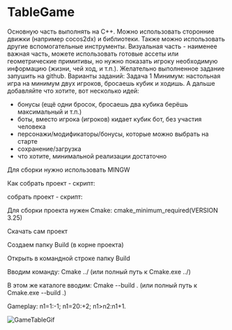 # TableGame

Основную часть выполнять на C++. Можно использовать сторонние движки 
(например cocos2dx) и библиотеки. Также можно использовать другие 
вспомогательные инструменты.
Визуальная часть - наименее важная часть, можете использовать готовые 
ассеты или геометрические примитивы, но нужно показать игроку 
необходимую информацию (жизни, чей ход, и т.п.).
Желательно выполненное задание запушить на github.
Варианты заданий:
Задача 1
Минимум: настольная игра на минимум двух игроков, бросаешь кубик и 
ходишь.
А дальше добавляйте что хотите, вот несколько идей:
- бонусы (ещё одни бросок, бросаешь два кубика берёшь максимальный и 
т.п.)
- боты, вместо игрока (игроков) кидает кубик бот, без участия человека
- персонажи/модификаторы/бонусы, которые можно выбрать на старте
- сохранение/загрузка
- что хотите, минимальной реализации достаточно


Для сборки нужно использовать MINGW

Как собрать проект - скрипт:

собрать проект - скрипт:

Для сборки проекта нужен Cmake: cmake_minimum_required(VERSION 3.25)

Скачать сам проект

Создаем папку Build (в корне проекта)

Открыть в командной строке папку Build

Вводим команду: Cmake ../ (или полный путь к Cmake.exe ../)

В этом же каталоге вводим: Cmake --build . (или полный путь к Cmake.exe --build .)

Gameplay:
n1=1:-1; n1=20:+2; n1>n2:n1+1.

![GameTableGif](https://github.com/Vyaseslav/TableGame/assets/79661069/9b377eaf-af5c-4c72-9021-6b326fc1b627)
